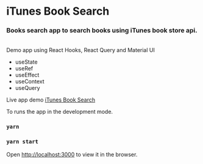 # iTunes Book Search

### Books search app to search books using iTunes book store api.

<br />
Demo app using React Hooks, React Query and Material UI

- useState
- useRef
- useEffect
- useContext
- useQuery

Live app demo [iTunes Book Search](https://bookssearch.vercel.app/)

To runs the app in the development mode.

### `yarn`

### `yarn start`

Open [http://localhost:3000](http://localhost:3000) to view it in the browser.
